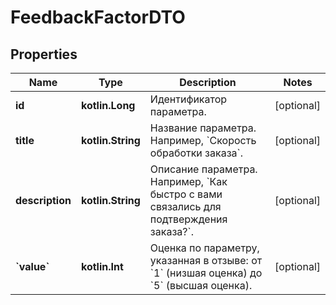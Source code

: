 
# FeedbackFactorDTO

## Properties
| Name | Type | Description | Notes |
| ------------ | ------------- | ------------- | ------------- |
| **id** | **kotlin.Long** | Идентификатор параметра. |  [optional] |
| **title** | **kotlin.String** | Название параметра. Например, &#x60;Скорость обработки заказа&#x60;. |  [optional] |
| **description** | **kotlin.String** | Описание параметра. Например, &#x60;Как быстро с вами связались для подтверждения заказа?&#x60;. |  [optional] |
| **&#x60;value&#x60;** | **kotlin.Int** | Оценка по параметру, указанная в отзыве: от &#x60;1&#x60; (низшая оценка) до &#x60;5&#x60; (высшая оценка).  |  [optional] |



